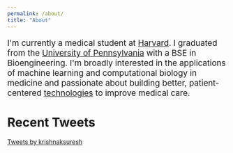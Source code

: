 ```yaml
---
permalink: /about/
title: "About"
---
```

<p style="font-size:14pt">I'm currently a medical student at <a href="https://hms.harvard.edu/">Harvard</a>. I graduated from the <a href="https://www.upenn.edu/">University of Pennsylvania</a> with a BSE in Bioengineering. I'm broadly interested in the applications of machine learning and computational biology in medicine and passionate about building better, patient-centered <a href="/projects">technologies</a> to improve medical care.</p>

# Recent Tweets
<a class="twitter-timeline" data-lang="en" data-height="800" data-theme="light" href="https://twitter.com/krishnaksuresh">Tweets by krishnaksuresh</a> <script async src="https://platform.twitter.com/widgets.js" charset="utf-8"></script>